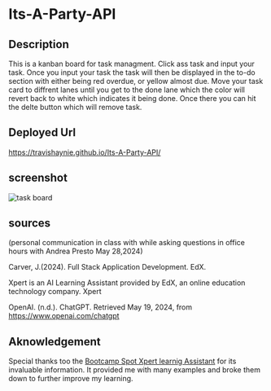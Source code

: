 # Its-A-Party-API

## Description
This is a kanban board for task managment. Click ass task and input your task. Once you input your task the task will then be displayed in the to-do section with either being red overdue, or yellow almost due. Move your task card to diffrent lanes until you get to the done lane which the color will revert back to white which indicates it being done. Once there you can hit the delte button which will remove task.
## Deployed Url
https://travishaynie.github.io/Its-A-Party-API/

## screenshot


![task board](https://github.com/TravisHaynie/Its-A-Party-API/assets/161087057/54f32c1a-4b6e-4dc7-9ac5-5f97472e8315)


## sources

(personal communication in class with while asking questions in office hours with Andrea Presto May 28,2024)

Carver, J.(2024). Full Stack Application Development. EdX.

Xpert is an AI Learning Assistant provided by EdX, an online education technology company. Xpert

OpenAI. (n.d.). ChatGPT. Retrieved May 19, 2024, from https://www.openai.com/chatgpt

## Aknowledgement
Special thanks too the [Bootcamp Spot Xpert learnig Assistant](https://bootcampspot.instructure.com/?login_success=1) for its invaluable information. It provided me with many examples and broke them down to further improve my learning.

